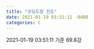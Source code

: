```yaml
---
title: "코딩도장 진도"
date: 2021-01-19 03:51:11 -0400
categories: C
---
```


2021-01-19 03:51:11 기준
69.8강
